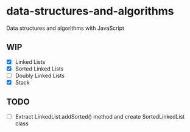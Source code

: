 # data-structures-and-algorithms
Data structures and algorithms with JavaScript

## WIP

- [x] Linked Lists
- [x] Sorted Linked Lists
- [ ] Doubly Linked Lists
- [x] Stack

## TODO

- [ ] Extract LinkedList.addSorted() method and create SortedLinkedList class